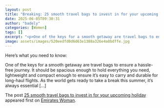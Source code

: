 ```yaml
---
layout: post
title: "Breaking: 25 smooth travel bags to invest in for your upcoming holiday"
date: 2025-06-05T09:30:31
author: "badely"
categories: [Women]
tags: []
excerpt: "<p>One of the keys for a smooth getaway are travel bags to ensure a hassle-free journey. It should be spacious enough to hold everything you need, lig"
image: assets/images/520eedfd0d6d63e1388a326e4a0bdffe.jpg
---
```


Here’s what you need to know: <p>One of the keys for a smooth getaway are travel bags to ensure a hassle-free journey. It should be spacious enough to hold everything you need, lightweight and compact enough to ensure it&#8217;s easy to carry and durable for long-haul flights. As the world gets ready to take a break this summer, it’s always essential [&#8230;]</p>
<p>The post <a href="https://emirateswoman.com/25-smooth-travel-bags-to-invest-in-for-your-upcoming-holiday/" rel="nofollow">25 smooth travel bags to invest in for your upcoming holiday</a> appeared first on <a href="https://emirateswoman.com" rel="nofollow">Emirates Woman</a>.</p>

